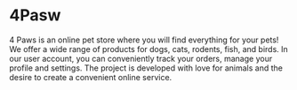 # 4Pasw
4 Paws is an online pet store where you will find everything for your pets! We offer a wide range of products for dogs, cats, rodents, fish, and birds. In our user account, you can conveniently track your orders, manage your profile and settings. The project is developed with love for animals and the desire to create a convenient online service.
